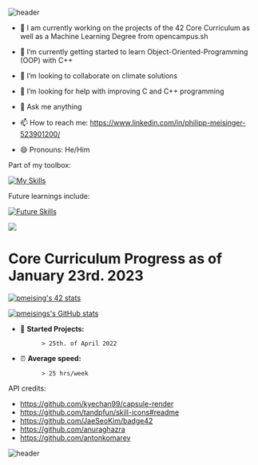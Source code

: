 ![header](https://capsule-render.vercel.app/api?type=wave&color=gradient&height=300&section=header&text=Welcome%20to%20my%20github&fontSize=40)


- :book: I am currently working on the projects of the 42 Core Curriculum as well as a Machine Learning Degree from opencampus.sh

- 🌱 I’m currently getting started to learn Object-Oriented-Programming (OOP) with C++

- 👯 I’m looking to collaborate on climate solutions

- 🤔 I’m looking for help with improving C and C++ programming

- 💬 Ask me anything

- 📫 How to reach me: https://www.linkedin.com/in/philipp-meisinger-523901200/

- 😄 Pronouns: He/Him

Part of my toolbox:

[![My Skills](https://skillicons.dev/icons?i=c,bash,vscode,git,github,grafana,r,influxDB)](https://skillicons.dev)

Future learnings include:

[![Future Skills](https://skillicons.dev/icons?i=cpp,cs,python)](https://skillicons.dev)

![](https://komarev.com/ghpvc/?username=pmeising)

# Core Curriculum Progress as of January 23rd. 2023 #

<a href="https://github.com/JaeSeoKim/badge42"><img src="https://badge42.vercel.app/api/v2/cldlow75c01250fkzrcppm0r5/stats?cursusId=21&coalitionId=151" alt="pmeising's 42 stats" /></a>

[![pmeisings's GitHub stats](https://github-readme-stats.vercel.app/api?username=pmeising)](https://github.com/anuraghazra/github-readme-stats)

- :running: **Started Projects:** 

            > 25th. of April 2022

- :alarm_clock: **Average speed:** 
      
            > 25 hrs/week

API credits:
- https://github.com/kyechan99/capsule-render
- https://github.com/tandpfun/skill-icons#readme
- https://github.com/JaeSeoKim/badge42
- https://github.com/anuraghazra
- https://github.com/antonkomarev

![header](https://capsule-render.vercel.app/api?type=wave&color=gradient&height=300&section=footer&text=^_^&fontSize=40)
